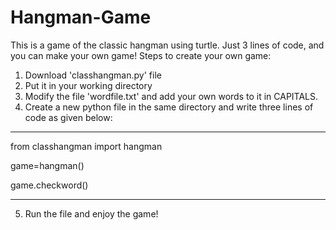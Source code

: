 # Hangman-Game
This is a game of the classic hangman using turtle. Just 3 lines of code, and you can make your own game!
Steps to create your own game:
1. Download 'classhangman.py' file
2. Put it in your working directory
3. Modify the file 'wordfile.txt' and add your own words to it in CAPITALS.
4. Create a new python file in the same directory and write three lines of code as given below:
---------------------------------------------------------------------------------------------------------------------------------

from classhangman import hangman

game=hangman()

game.checkword()

---------------------------------------------------------------------------------------------------------------------------------
5. Run the file and enjoy the game!
